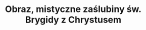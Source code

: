---
title: 'Obraz, mistyczne zaślubiny św. Brygidy z Chrystusem'
id: 1986-15
rodzaj: 'zabytek'
data: 'Rejestr zabytków województwa lubelskiego B\264 z dn. 29 listopada 1986 r. '
nr: 'B.264.29.11.1986.15'
matTech: 'Materiał, technika: olej, deska'
styl: 'Styl: wczesny barok'
czas: 'Czas powstania: po 1631 r. '
tagi: ""
ekstra: ""
mp3: '../mp3/15 - Obraz, mistyczne zaślubiny św. Brygidy z Chrystusem.mp3'
obiekt3d: '../models/15 - Obraz, mistyczne zaślubiny św. Brygidy z Chrystusem.glb'
warsztat: 'Autor, szkoła, warsztat: Jan Szretter'
opis: 'Chrystus Zmartwychwstały podaje dłoń klęczącej świętej. 

Scenie mistycznych zaślubin błogosławi Bóg Ojciec. Z ust Boga Ojca sentencja: SPONSAM ASIGNO TIBI. 

Z ust Chrystusa: EGO ASSVMO EAM. 

Czarno – brunatny strój świętej, jasna czerwień płaszcza Jezusa. 

Bóg Ojciec pod brązowym płaszczem na biało kremowej sukni. 

Tło jasno żółte. Szata anioła u stóp świętej buraczkowa. 

W spodzie, w tle tablicy tytuł obrazu: A DEO PATRE ITERVM FIL[IO]? TRADITUR IN SPONSA GLO[RIAE?]'
---